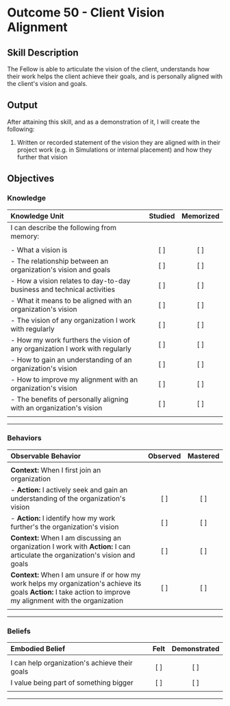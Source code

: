 # Outcome 50 - Client Vision Alignment

## Skill Description

The Fellow is able to articulate the vision of the client, understands how their work helps the client achieve their goals, and is personally aligned with the client's vision and goals.

## Output

After attaining this skill, and as a demonstration of it, I will create the following:

1. Written or recorded statement of the vision they are aligned with in their project work (e.g. in Simulations or internal placement) and how they further that vision

## Objectives

### Knowledge

| Knowledge Unit | Studied | Memorized |
|:---|:---:|:---:|
| I can describe the following from memory: | | |
| | | |
| - What a vision is | [ ] | [ ] |
| - The relationship between an organization's vision and goals | [ ] | [ ] |
| - How a vision relates to day-to-day business and technical activities | [ ] | [ ] |
| - What it means to be aligned with an organization's vision | [ ] | [ ] |
| - The vision of any  organization I work with regularly | [ ] | [ ] |
| - How my work furthers the vision of any organization I work with regularly | [ ] | [ ] |
| - How to gain an understanding of an organization's vision | [ ] | [ ] |
| - How to improve my alignment with an organization's vision | [ ] | [ ] |
| - The benefits of personally aligning with an organization's vision | [ ] | [ ] |
| | | |

---

### Behaviors

| Observable Behavior | Observed | Mastered |
|:---|:---:|:---:|
| | | |
| **Context:** When I first join an organization | | |
| - **Action:** I actively seek and gain an understanding of the organization's vision | [ ] | [ ] |
| - **Action:** I identify how my work further's the organization's vision | [ ] | [ ] |
| **Context:** When I am discussing an organization I work with **Action:** I can articulate the organization's vision and goals | [ ] | [ ] |
| **Context:** When I am unsure if or how my work helps my organization's achieve its goals **Action:** I take action to improve my alignment with the organization | [ ] | [ ] |
| | | |

---

### Beliefs


| Embodied Belief | Felt | Demonstrated |
|:---|:---:|:---:|
| | | |
| I can help organization's achieve their goals | [ ] | [ ] |
| I value being part of something bigger | [ ] | [ ] |
| | | |
---